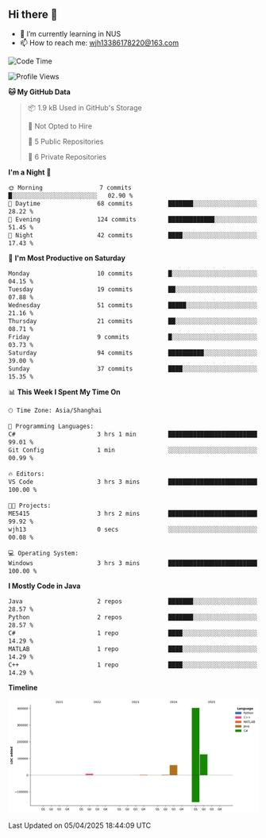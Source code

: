 ## Hi there 👋

- 🌱 I’m currently learning in NUS
- 📫 How to reach me: wjh13386178220@163.com


<!--START_SECTION:waka-->
![Code Time](http://img.shields.io/badge/Code%20Time-309%20hrs%2036%20mins-blue)

![Profile Views](http://img.shields.io/badge/Profile%20Views-0-blue)

**🐱 My GitHub Data** 

> 📦 1.9 kB Used in GitHub's Storage 
 > 
> 🚫 Not Opted to Hire
 > 
> 📜 5 Public Repositories 
 > 
> 🔑 6 Private Repositories 
 > 
**I'm a Night 🦉** 

```text
🌞 Morning                7 commits           █░░░░░░░░░░░░░░░░░░░░░░░░   02.90 % 
🌆 Daytime                68 commits          ███████░░░░░░░░░░░░░░░░░░   28.22 % 
🌃 Evening                124 commits         █████████████░░░░░░░░░░░░   51.45 % 
🌙 Night                  42 commits          ████░░░░░░░░░░░░░░░░░░░░░   17.43 % 
```
📅 **I'm Most Productive on Saturday** 

```text
Monday                   10 commits          █░░░░░░░░░░░░░░░░░░░░░░░░   04.15 % 
Tuesday                  19 commits          ██░░░░░░░░░░░░░░░░░░░░░░░   07.88 % 
Wednesday                51 commits          █████░░░░░░░░░░░░░░░░░░░░   21.16 % 
Thursday                 21 commits          ██░░░░░░░░░░░░░░░░░░░░░░░   08.71 % 
Friday                   9 commits           █░░░░░░░░░░░░░░░░░░░░░░░░   03.73 % 
Saturday                 94 commits          ██████████░░░░░░░░░░░░░░░   39.00 % 
Sunday                   37 commits          ████░░░░░░░░░░░░░░░░░░░░░   15.35 % 
```


📊 **This Week I Spent My Time On** 

```text
🕑︎ Time Zone: Asia/Shanghai

💬 Programming Languages: 
C#                       3 hrs 1 min         █████████████████████████   99.01 % 
Git Config               1 min               ░░░░░░░░░░░░░░░░░░░░░░░░░   00.99 % 

🔥 Editors: 
VS Code                  3 hrs 3 mins        █████████████████████████   100.00 % 

🐱‍💻 Projects: 
ME5415                   3 hrs 2 mins        █████████████████████████   99.92 % 
wjh13                    0 secs              ░░░░░░░░░░░░░░░░░░░░░░░░░   00.08 % 

💻 Operating System: 
Windows                  3 hrs 3 mins        █████████████████████████   100.00 % 
```

**I Mostly Code in Java** 

```text
Java                     2 repos             ███████░░░░░░░░░░░░░░░░░░   28.57 % 
Python                   2 repos             ███████░░░░░░░░░░░░░░░░░░   28.57 % 
C#                       1 repo              ████░░░░░░░░░░░░░░░░░░░░░   14.29 % 
MATLAB                   1 repo              ████░░░░░░░░░░░░░░░░░░░░░   14.29 % 
C++                      1 repo              ████░░░░░░░░░░░░░░░░░░░░░   14.29 % 
```



**Timeline**

![Lines of Code chart](https://raw.githubusercontent.com/wuhu-wang/wuhu-wang/main/assets/bar_graph.png)


 Last Updated on 05/04/2025 18:44:09 UTC
<!--END_SECTION:waka-->
